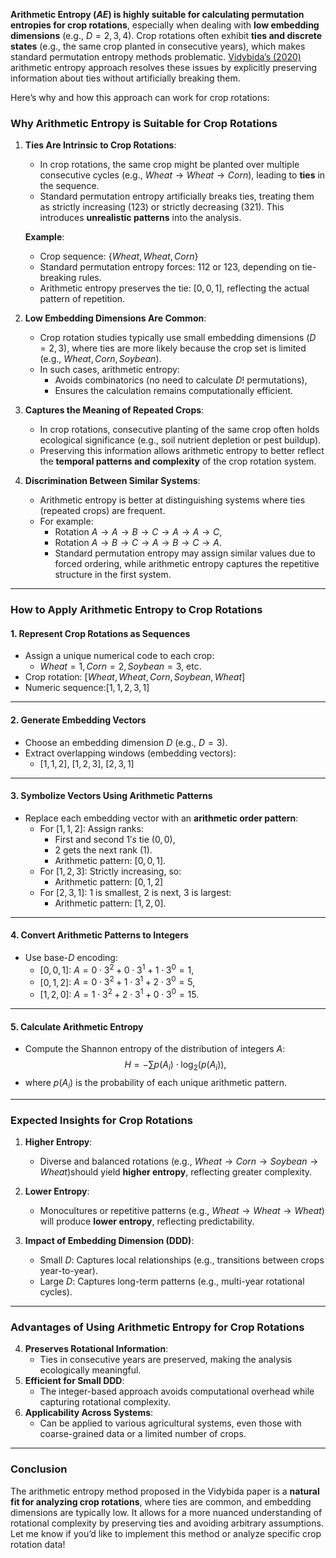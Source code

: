 **Arithmetic Entropy $(AE)$ is highly suitable for calculating permutation entropies for crop rotations**, especially when dealing with **low embedding dimensions** (e.g., $D=2,3,4$). Crop rotations often exhibit **ties and discrete states** (e.g., the same crop planted in consecutive years), which makes standard permutation entropy methods problematic. [Vidybida’s (2020)](https://doi.org/10.1155/2020/7163254) arithmetic entropy approach resolves these issues by explicitly preserving information about ties without artificially breaking them.

Here’s why and how this approach can work for crop rotations:

### **Why Arithmetic Entropy is Suitable for Crop Rotations**

1. **Ties Are Intrinsic to Crop Rotations**:
    
    - In crop rotations, the same crop might be planted over multiple consecutive cycles (e.g., $Wheat→Wheat→Corn$), leading to **ties** in the sequence.
    - Standard permutation entropy artificially breaks ties, treating them as strictly increasing $(123)$ or strictly decreasing $(321)$. This introduces **unrealistic patterns** into the analysis.
    
    **Example**:
    
    - Crop sequence: $\{Wheat, Wheat, Corn\}$
    - Standard permutation entropy forces: $112$ or $123$, depending on tie-breaking rules.
    - Arithmetic entropy preserves the tie: $[0,0,1]$, reflecting the actual pattern of repetition.
    
2. **Low Embedding Dimensions Are Common**:
    
    - Crop rotation studies typically use small embedding dimensions $(D=2,3)$, where ties are more likely because the crop set is limited (e.g., $Wheat,Corn,Soybean$).
    - In such cases, arithmetic entropy:
        - Avoids combinatorics (no need to calculate $D!$ permutations),
        - Ensures the calculation remains computationally efficient.
        
3. **Captures the Meaning of Repeated Crops**:
    
    - In crop rotations, consecutive planting of the same crop often holds ecological significance (e.g., soil nutrient depletion or pest buildup).
    - Preserving this information allows arithmetic entropy to better reflect the **temporal patterns and complexity** of the crop rotation system.
    
4. **Discrimination Between Similar Systems**:
    
    - Arithmetic entropy is better at distinguishing systems where ties (repeated crops) are frequent.
    - For example:
        - Rotation $A→A→B→C→A→A→C$,
        - Rotation $A→B→C→A→B→C→A.$
        - Standard permutation entropy may assign similar values due to forced ordering, while arithmetic entropy captures the repetitive structure in the first system.
---
### **How to Apply Arithmetic Entropy to Crop Rotations**

#### **1. Represent Crop Rotations as Sequences**

- Assign a unique numerical code to each crop:
    - $Wheat=1, Corn=2, Soybean=3$, etc.
- Crop rotation: $[Wheat,Wheat,Corn,Soybean,Wheat]$
- Numeric sequence:$[1,1,2,3,1]$
---
#### **2. Generate Embedding Vectors**

- Choose an embedding dimension $D$ (e.g., $D=3$).
- Extract overlapping windows (embedding vectors):
    - $[1,1,2]$, $[1,2,3]$, $[2,3,1]$
---
#### **3. Symbolize Vectors Using Arithmetic Patterns**

- Replace each embedding vector with an **arithmetic order pattern**:
    - For $[1,1,2]$: Assign ranks:
        - First and second $1's$ tie $(0,0)$,
        - $2$ gets the next rank $(1)$.
        - Arithmetic pattern: $[0,0,1]$.
    - For $[1,2,3]$: Strictly increasing, so:
        - Arithmetic pattern: $[0,1,2]$
    - For $[2,3,1]$: $1$ is smallest, $2$ is next, $3$ is largest:
        - Arithmetic pattern: $[1,2,0]$.
---
#### **4. Convert Arithmetic Patterns to Integers**

- Use base-$D$ encoding:
    - $[0,0,1]$: $A=0⋅3^2+0⋅3^1+1⋅3^0=1$,
    - $[0,1,2]$: $A=0⋅3^2+1⋅3^1+2⋅3^0=5$,
    - $[1,2,0]$: $A=1⋅3^2+2⋅3^1+0⋅3^0=15$.
---
#### **5. Calculate Arithmetic Entropy**

- Compute the Shannon entropy of the distribution of integers $A$: 
$$H = -\sum p(A_i) \cdot \log_2(p(A_i)),$$
- where $p(A_i)$ is the probability of each unique arithmetic pattern.
---
### **Expected Insights for Crop Rotations**

1. **Higher Entropy**:
    
    - Diverse and balanced rotations (e.g., $Wheat→Corn→Soybean→Wheat)$should yield **higher entropy**, reflecting greater complexity.
    
2. **Lower Entropy**:
    
    - Monocultures or repetitive patterns (e.g., $Wheat→Wheat→Wheat)$ will produce **lower entropy**, reflecting predictability.
    
3. **Impact of Embedding Dimension (DDD)**:
    
    - Small $D$: Captures local relationships (e.g., transitions between crops year-to-year).
    - Large $D$: Captures long-term patterns (e.g., multi-year rotational cycles).
---
### **Advantages of Using Arithmetic Entropy for Crop Rotations**

4. **Preserves Rotational Information**:
    - Ties in consecutive years are preserved, making the analysis ecologically meaningful.
5. **Efficient for Small DDD**:
    - The integer-based approach avoids computational overhead while capturing rotational complexity.
6. **Applicability Across Systems**:
    - Can be applied to various agricultural systems, even those with coarse-grained data or a limited number of crops.

---

### **Conclusion**

The arithmetic entropy method proposed in the Vidybida paper is a **natural fit for analyzing crop rotations**, where ties are common, and embedding dimensions are typically low. It allows for a more nuanced understanding of rotational complexity by preserving ties and avoiding arbitrary assumptions. Let me know if you’d like to implement this method or analyze specific crop rotation data!